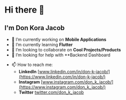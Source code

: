 # Hi there 👋
## I'm Don Kora Jacob
<!--
**don-k-jacob/don-k-jacob** is a ✨ _special_ ✨ repository because its `README.md` (this file) appears on your GitHub profile.

Here are some ideas to get you started:
-->
- 🔭 I’m currently working on **Mobile Applications**
- 🌱 I’m currently learning **Flutter**
- 👯 I’m looking to collaborate on **Cool Projects/Products**
- 🤔 I’m looking for help with **Backend Dashboard 
<!--- 💬 Ask me about **Anything-->
- 📫 How to reach me: 
  - **LinkedIn**    [www.linkedin.com/in/don-k-jacob/](https://www.linkedin.com/in/don-k-jacob/)
  - **Instagram**   [www.instagram.com/don_k_jacob/](https://www.instagram.com/don_k_jacob/)
  - **Twitter**     [twitter.com/don_k_jacob](https://twitter.com/don_k_jacob)
<!--- 😄 Pronouns: ...
- ⚡ Fun fact: ... -->

